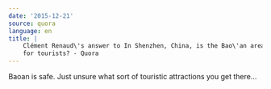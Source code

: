 ```yaml
---
date: '2015-12-21'
source: quora
language: en
title: |
    Clément Renaud\'s answer to In Shenzhen, China, is the Bao\'an area safe
    for tourists? - Quora
---
```


Baoan is safe. Just unsure what sort of touristic attractions you get
there\...
